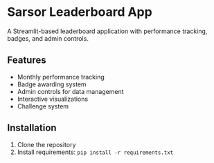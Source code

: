 # Sarsor Leaderboard App

A Streamlit-based leaderboard application with performance tracking, badges, and admin controls.

## Features
- Monthly performance tracking
- Badge awarding system
- Admin controls for data management
- Interactive visualizations
- Challenge system

## Installation
1. Clone the repository
2. Install requirements: `pip install -r requirements.txt`
